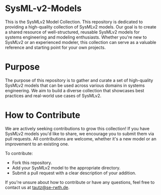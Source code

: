 # SysML-v2-Models

This is the SysMLv2 Model Collection. This repository is dedicated to providing a high-quality collection of SysMLv2 models. Our goal is to create a shared resource of well-structured, reusable SysMLv2 models for systems engineering and modeling enthusiasts. Whether you're new to SysMLv2 or an experienced modeler, this collection can serve as a valuable reference and starting point for your own projects.

# Purpose
The purpose of this repository is to gather and curate a set of high-quality SysMLv2 models that can be used across various domains in systems engineering. We aim to build a diverse collection that showcases best practices and real-world use cases of SysMLv2.

# How to Contribute

We are actively seeking contributions to grow this collection! If you have SysMLv2 models you'd like to share, we encourage you to submit them via pull requests. All contributions are welcome, whether it's a new model or an improvement to an existing one.

To contribute:

* Fork this repository.
*  Add your SysMLv2 model to the appropriate directory.
* Submit a pull request with a clear description of your addition.

If you're unsure about how to contribute or have any questions, feel free to contact us at tautz@se-rwth.de.
